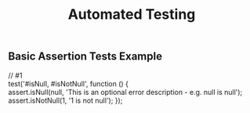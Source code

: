 
<!DOCTYPE html>
<html>
  <head>
    <title>Quality Assurance with Chai | freeCodeCamp.org</title>
    <link rel="shortcut icon" href="https://cdn.freecodecamp.org/universal/favicons/favicon-32x32.png" type="image/x-icon"/>
    <meta charset="utf-8">
    <meta http-equiv="X-UA-Compatible" content="IE=edge">
    <meta name="viewport" content="width=device-width, initial-scale=1">
    <link rel="stylesheet" href="style.css">
  </head>
  <body>
    <header>
      <h1>
        Automated Testing
      </h1>
    </header>
    <main>
      <h2>Basic Assertion Tests Example</h2>
      <div class="pane">
      // #1
        <br>
    test('#isNull, #isNotNull', function () { <br>
      assert.isNull(null, 'This is an optional error description - e.g. null is null');<br>
      assert.isNotNull(1, '1 is not null');
    });
      </div>
    </main>
    <script src='/client.js'></script>
  </body>
</html>
